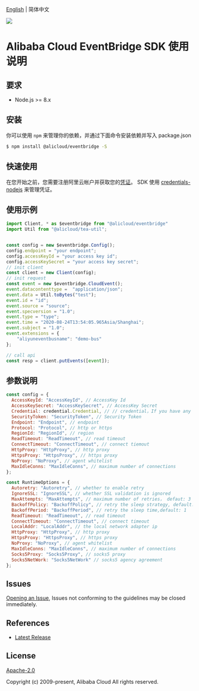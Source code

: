 [English](README.md) | 简体中文

![](https://aliyunsdk-pages.alicdn.com/icons/AlibabaCloud.svg)

# Alibaba Cloud EventBridge SDK 使用说明

## 要求

- Node.js >= 8.x

## 安装

你可以使用 `npm` 来管理你的依赖，并通过下面命令安装依赖并写入 package.json

```sh
$ npm install @alicloud/eventbridge -S
```

## 快速使用

在您开始之前，您需要注册阿里云帐户并获取您的[凭证](https://usercenter.console.aliyun.com/#/manage/ak)。
SDK 使用 [credentials-nodejs](https://github.com/aliyun/credentials-nodejs/blob/master/README-CN.md) 来管理凭证。

## 使用示例

```javascript
import Client, * as $eventbridge from "@alicloud/eventbridge"
import Util from "@alicloud/tea-util";


const config = new $eventbridge.Config();
config.endpoint = "your endpoint";
config.accessKeyId = "your access key id";
config.accessKeySecret = "your access key secret";
// init client
const client = new Client(config);
// init request
const event = new $eventbridge.CloudEvent();
event.datacontenttype =  "application/json";
event.data = Util.toBytes("test");
event.id = "id";
event.source = "source";
event.specversion = "1.0";
event.type = "type";
event.time = "2020-08-24T13:54:05.965Asia/Shanghai";
event.subject = "1.0";
event.extensions = {
    "aliyuneventbusname": "demo-bus"
};

// call api
const resp = client.putEvents([event]);
```

## 参数说明

```javascript
const config = {
  AccessKeyId: "AccessKeyId", // AccessKey Id
  AccessKeySecret: "AccessKeySecret", // AccessKey Secret
  Credential: credential.Credential, // // credential，If you have any questions, please refer to it https://github.com/aliyun/credentials-nodejs/
  SecurityToken: "SecurityToken", // Security Token
  Endpoint: "Endpoint", // endpoint
  Protocol: "Protocol", // http or https
  RegionId: "RegionId", // region
  ReadTimeout: "ReadTimeout", // read timeout
  ConnectTimeout: "ConnectTimeout", // connect tiemout
  HttpProxy: "HttpProxy", // http proxy
  HttpsProxy: "HttpsProxy", // https proxy
  NoProxy: "NoProxy", // agent whitelist
  MaxIdleConns: "MaxIdleConns", // maximum number of connections
};

const RuntimeOptions = {
  Autoretry: "Autoretry", // whether to enable retry
  IgnoreSSL: "IgnoreSSL", // whether SSL validation is ignored
  MaxAttempts: "MaxAttempts", // maximum number of retries， defaut: 3
  BackoffPolicy: "BackoffPolicy", // retry the sleep strategy, default: no
  BackoffPeriod: "BackoffPeriod", // retry the sleep time,default: 1
  ReadTimeout: "ReadTimeout", // read timeout
  ConnectTimeout: "ConnectTimeout", // connect timeout
  LocalAddr: "LocalAddr", // the local network adapter ip
  HttpProxy: "HttpProxy", // http proxy
  HttpsProxy: "HttpsProxy", // https proxy
  NoProxy: "NoProxy", // agent whitelist
  MaxIdleConns: "MaxIdleConns", // maximum number of connections
  Socks5Proxy: "Socks5Proxy", // socks5 proxy
  Socks5NetWork: "Socks5NetWork" // socks5 agency agreement
};
```


## Issues
[Opening an Issue](https://github.com/aliyun/alibabacloud-eventbridge-sdk/issues/new), Issues not conforming to the guidelines may be closed immediately.

## References
* [Latest Release](https://github.com/aliyun/alibabacloud-eventbridge-sdk)

## License
[Apache-2.0](http://www.apache.org/licenses/LICENSE-2.0)

Copyright (c) 2009-present, Alibaba Cloud All rights reserved.